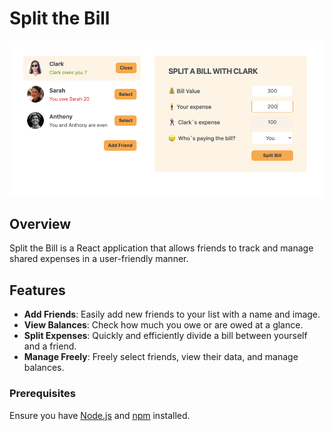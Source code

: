 # Split the Bill

![App Screenshot](src/assets/Split_the_bill.png)

## Overview
Split the Bill is a React application that allows friends to track and manage shared expenses in a user-friendly manner.

## Features
- **Add Friends**: Easily add new friends to your list with a name and image.
- **View Balances**: Check how much you owe or are owed at a glance.
- **Split Expenses**: Quickly and efficiently divide a bill between yourself and a friend.
- **Manage Freely**: Freely select friends, view their data, and manage balances.

### Prerequisites

Ensure you have [Node.js](https://nodejs.org/) and [npm](https://www.npmjs.com/) installed.
